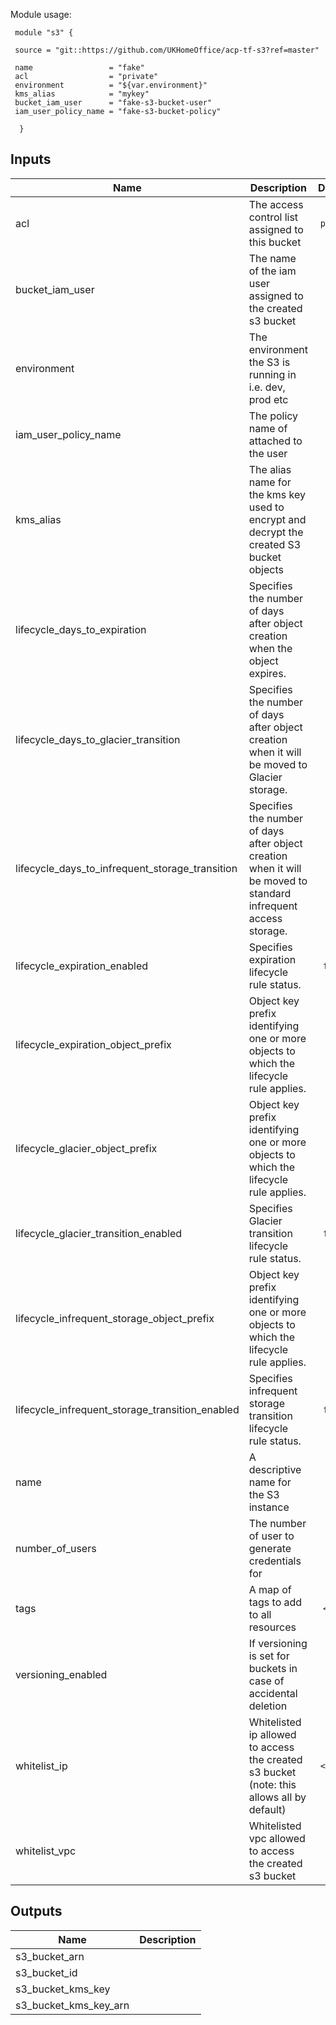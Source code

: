 Module usage:

     module "s3" {

     source = "git::https://github.com/UKHomeOffice/acp-tf-s3?ref=master"

     name                 = "fake"
     acl                  = "private"
     environment          = "${var.environment}"
     kms_alias            = "mykey"
     bucket_iam_user      = "fake-s3-bucket-user"
     iam_user_policy_name = "fake-s3-bucket-policy"

      }


## Inputs

| Name | Description | Default | Required |
|------|-------------|:-----:|:-----:|
| acl | The access control list assigned to this bucket | `public` | no |
| bucket_iam_user | The name of the iam user assigned to the created s3 bucket | - | yes |
| environment | The environment the S3 is running in i.e. dev, prod etc | - | yes |
| iam_user_policy_name | The policy name of attached to the user | - | yes |
| kms_alias | The alias name for the kms key used to encrypt and decrypt the created S3 bucket objects | `` | no |
| lifecycle_days_to_expiration | Specifies the number of days after object creation when the object expires. | `365` | no |
| lifecycle_days_to_glacier_transition | Specifies the number of days after object creation when it will be moved to Glacier storage. | `180` | no |
| lifecycle_days_to_infrequent_storage_transition | Specifies the number of days after object creation when it will be moved to standard infrequent access storage. | `60` | no |
| lifecycle_expiration_enabled | Specifies expiration lifecycle rule status. | `false` | no |
| lifecycle_expiration_object_prefix | Object key prefix identifying one or more objects to which the lifecycle rule applies. | `` | no |
| lifecycle_glacier_object_prefix | Object key prefix identifying one or more objects to which the lifecycle rule applies. | `` | no |
| lifecycle_glacier_transition_enabled | Specifies Glacier transition lifecycle rule status. | `false` | no |
| lifecycle_infrequent_storage_object_prefix | Object key prefix identifying one or more objects to which the lifecycle rule applies. | `` | no |
| lifecycle_infrequent_storage_transition_enabled | Specifies infrequent storage transition lifecycle rule status. | `false` | no |
| name | A descriptive name for the S3 instance | - | yes |
| number_of_users | The number of user to generate credentials for | `1` | no |
| tags | A map of tags to add to all resources | `<map>` | no |
| versioning_enabled | If versioning is set for buckets in case of accidental deletion | `true` | no |
| whitelist_ip | Whitelisted ip allowed to access the created s3 bucket (note: this allows all by default) | `<list>` | no |
| whitelist_vpc | Whitelisted vpc allowed to access the created s3 bucket | `` | no |

## Outputs

| Name | Description |
|------|-------------|
| s3_bucket_arn |  |
| s3_bucket_id |  |
| s3_bucket_kms_key |  |
| s3_bucket_kms_key_arn |  |

